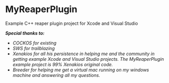 # MyReaperPlugin
Example C++ reaper plugin project for Xcode and Visual Studio

***Special thanks to:***
* *COCKOS for existing*
* *SWS for trailblazing*
* *Xenakios for all his persistence in helping me and the community in getting example Xcode and Visual Studio projects. The MyReaperPlugin example project is 99% Xenakios original code.*
* *Breeder for helping me get a virtual mac running on my windows machine and answering all my questions.*
